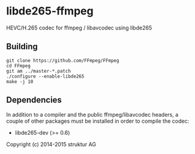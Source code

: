 # libde265-ffmpeg

HEVC/H.265 codec for ffmpeg / libavcodec using libde265

## Building

    git clone https://github.com/FFmpeg/FFmpeg
    cd FFmpeg
    git am ../master-*.patch
    ./configure --enable-libde265
    make -j 10

## Dependencies
In addition to a compiler and the public ffmpeg/libavcodec headers,
a couple of other packages must be installed in order to compile the
codec:
- libde265-dev (>= 0.6)

Copyright (c) 2014-2015 struktur AG
